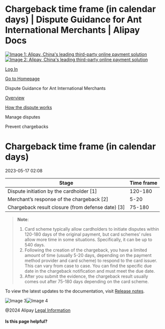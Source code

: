 Chargeback time frame (in calendar days) | Dispute Guidance for Ant International Merchants | Alipay Docs
===============
                        

[![Image 1: Alipay, China's leading third-party online payment solution](https://ac.alipay.com/storage/2024/3/26/d66c43c0-440d-4c97-9976-f2028a2c8c5e.svg)![Image 2: Alipay, China's leading third-party online payment solution](https://ac.alipay.com/storage/2024/3/26/a48bd336-aea0-4f16-bf83-616eacbb4434.svg)](/docs/)

[Log In](https://global.alipay.com/ilogin/account_login.htm?goto=https%3A%2F%2Fglobal.alipay.com%2Fdocs%2Fac%2Fdispute%2Ftimeframe)

[Go to Homepage](../../)

Dispute Guidance for Ant International Merchants

[Overview](/docs/ac/dispute/overview)

[How the dispute works](/docs/ac/dispute/process)

Manage disputes

Prevent chargebacks

Chargeback time frame (in calendar days)
========================================

2023-05-17 02:08



| **Stage** | **Time frame** |
| --- | --- |
| Dispute initiation by the cardholder [1] | 120-180 |
| Merchant’s response of the chargeback [2] | 5-20 |
| Chargeback result closure (from defense date) [3] | 75-180 |



> **Note**:
> 
> 1.  Card scheme typically allow cardholders to initiate disputes within 120-180 days of the original payment, but card schemes’ rules allow more time in some situations. Specifically, it can be up to 540 days.
> 2.  Following the creation of the chargeback, you have a limited amount of time (usually 5-20 days, depending on the payment method provider and card scheme) to respond to the card issuer. This can vary from case to case. You can find the specific due date in the chargeback notification and must meet the due date.
> 3.  After you submit the evidence, the chargeback result usually comes out after 75-180 days depending on the card scheme.

To view the latest updates to the documentation, visit [Release notes](https://global.alipay.com/docs/releasenotes).

![Image 3](https://ac.alipay.com/storage/2021/5/20/19b2c126-9442-4f16-8f20-e539b1db482a.png)![Image 4](https://ac.alipay.com/storage/2021/5/20/e9f3f154-dbf0-455f-89f0-b3d4e0c14481.png)

@2024 Alipay [Legal Information](https://global.alipay.com/docs/ac/platform/membership)

#### Is this page helpful?